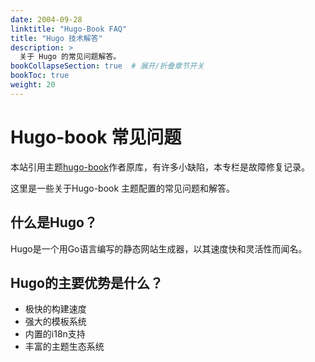 ```yaml
---
date: 2004-09-28
linktitle: "Hugo-Book FAQ"
title: "Hugo 技术解答"
description: >
  关于 Hugo 的常见问题解答。
bookCollapseSection: true  # 展开/折叠章节开关
bookToc: true
weight: 20
---
```


# Hugo-book 常见问题
本站引用主题[hugo-book](https://github.com/alex-shpak/hugo-book)作者原库，有许多小缺陷，本专栏是故障修复记录。

这里是一些关于Hugo-book 主题配置的常见问题和解答。

## 什么是Hugo？

Hugo是一个用Go语言编写的静态网站生成器，以其速度快和灵活性而闻名。

## Hugo的主要优势是什么？

- 极快的构建速度
- 强大的模板系统
- 内置的i18n支持
- 丰富的主题生态系统

